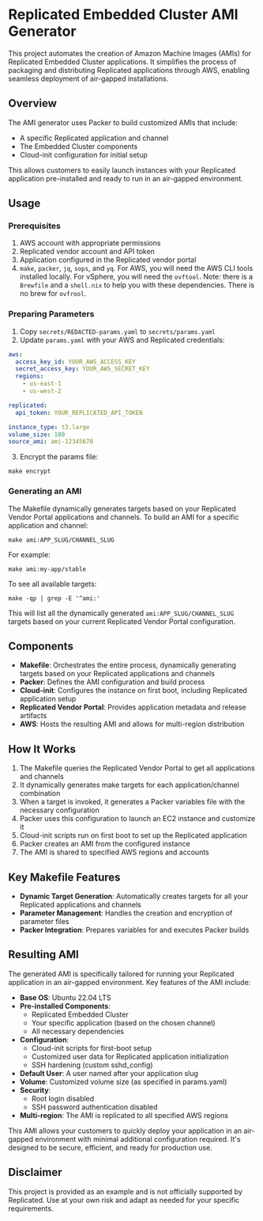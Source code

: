 # Replicated Embedded Cluster AMI Generator

This project automates the creation of Amazon Machine Images (AMIs) for Replicated Embedded Cluster applications. It simplifies the process of packaging and distributing Replicated applications through AWS, enabling seamless deployment of air-gapped installations.

## Overview

The AMI generator uses Packer to build customized AMIs that include:

- A specific Replicated application and channel
- The Embedded Cluster components
- Cloud-init configuration for initial setup

This allows customers to easily launch instances with your Replicated application pre-installed and ready to run in an air-gapped environment.

## Usage

### Prerequisites

1. AWS account with appropriate permissions
2. Replicated vendor account and API token
3. Application configured in the Replicated vendor portal
4. `make`, `packer`, `jq`, `sops`, and `yq`. For AWS, you will need the AWS CLI
   tools installed locally. For vSphere, you will need the `ovftool`. Note:
   there is a `Brewfile` and a `shell.nix` to help you with these dependencies.
   There is no brew for `ovfrool`.

### Preparing Parameters

1. Copy `secrets/REDACTED-params.yaml` to `secrets/params.yaml`
2. Update `params.yaml` with your AWS and Replicated credentials:

```yaml
aws:
  access_key_id: YOUR_AWS_ACCESS_KEY
  secret_access_key: YOUR_AWS_SECRET_KEY
  regions: 
    - us-east-1
    - us-west-2

replicated:
  api_token: YOUR_REPLICATED_API_TOKEN

instance_type: t3.large
volume_size: 100
source_ami: ami-12345678
```

3. Encrypt the params file:

```
make encrypt
```

### Generating an AMI

The Makefile dynamically generates targets based on your Replicated Vendor Portal applications and channels. To build an AMI for a specific application and channel:

```
make ami:APP_SLUG/CHANNEL_SLUG
```

For example:

```
make ami:my-app/stable
```

To see all available targets:

```
make -qp | grep -E '^ami:'
```

This will list all the dynamically generated `ami:APP_SLUG/CHANNEL_SLUG` targets based on your current Replicated Vendor Portal configuration.

## Components

- **Makefile**: Orchestrates the entire process, dynamically generating targets based on your Replicated applications and channels
- **Packer**: Defines the AMI configuration and build process
- **Cloud-init**: Configures the instance on first boot, including Replicated application setup
- **Replicated Vendor Portal**: Provides application metadata and release artifacts
- **AWS**: Hosts the resulting AMI and allows for multi-region distribution

## How It Works

1. The Makefile queries the Replicated Vendor Portal to get all applications and channels
2. It dynamically generates make targets for each application/channel combination
3. When a target is invoked, it generates a Packer variables file with the necessary configuration
4. Packer uses this configuration to launch an EC2 instance and customize it
5. Cloud-init scripts run on first boot to set up the Replicated application
6. Packer creates an AMI from the configured instance
7. The AMI is shared to specified AWS regions and accounts

## Key Makefile Features

- **Dynamic Target Generation**: Automatically creates targets for all your Replicated applications and channels
- **Parameter Management**: Handles the creation and encryption of parameter files
- **Packer Integration**: Prepares variables for and executes Packer builds

## Resulting AMI

The generated AMI is specifically tailored for running your Replicated application in an air-gapped environment. Key features of the AMI include:

- **Base OS**: Ubuntu 22.04 LTS
- **Pre-installed Components**:
  - Replicated Embedded Cluster
  - Your specific application (based on the chosen channel)
  - All necessary dependencies
- **Configuration**:
  - Cloud-init scripts for first-boot setup
  - Customized user data for Replicated application initialization
  - SSH hardening (custom sshd_config)
- **Default User**: A user named after your application slug
- **Volume**: Customized volume size (as specified in params.yaml)
- **Security**:
  - Root login disabled
  - SSH password authentication disabled
- **Multi-region**: The AMI is replicated to all specified AWS regions

This AMI allows your customers to quickly deploy your application in an air-gapped environment with minimal additional configuration required. It's designed to be secure, efficient, and ready for production use.

## Disclaimer

This project is provided as an example and is not officially supported by Replicated. Use at your own risk and adapt as needed for your specific requirements.
